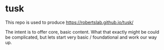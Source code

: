 # tusk


This repo is used to produce https://robertslab.github.io/tusk/

The intent is to offer core, basic content. What that exactly might be could be complicated, but lets start very basic / foundational and work our way up. 
